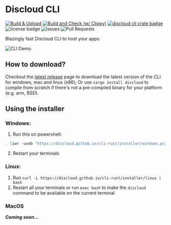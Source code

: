 # Discloud CLI
[![Build & Upload](https://github.com/discloud/cli-rust/actions/workflows/release.yml/badge.svg)](https://github.com/discloud/cli-rust/actions/workflows/release.yml) [![Build and Check (w/ Clippy)](https://github.com/discloud/cli-rust/actions/workflows/check.yml/badge.svg)](https://github.com/discloud/cli-rust/actions/workflows/check.yml) [![discloud cli crate badge](https://shields.io/crates/v/discloud)](https://crates.io/crates/discloud) ![license badge](https://img.shields.io/github/license/discloud/cli-rust) ![issues](https://img.shields.io/github/issues/discloud/cli-rust) ![Pull Requests](https://img.shields.io/github/issues-pr/discloud/cli-rust?color=blue)

Blazingly fast Discloud CLI to host your apps.

![CLI Demo](https://user-images.githubusercontent.com/92828847/189148462-b0cf3a1a-fb76-4bb4-9d9b-02dc225d5a6c.gif)

## How to download?

Checkout the [latest release](https://github.com/discloud/cli-rust/releases/latest) page to download the latest version of the CLI for windows, mac and linux (x86); 
Or use `cargo install discloud` to compile from scratch if there's not a pre-compiled binary for your platform (e.g. arm, BSD).

## Using the installer

### Windows: 
1. Run this on powershell:
```ps1
. {iwr -useb "https://discloud.github.io/cli-rust/installer/windows.ps1"} | iex;
```
2. Restart your terminals

### Linux:
1. Run `curl -L https://discloud.github.io/cli-rust/installer/linux | bash`
2. Restart all your terminals or run `exec bash` to make the `discloud` command to be available on the current terminal
### MacOS

__*Coming soon...*__